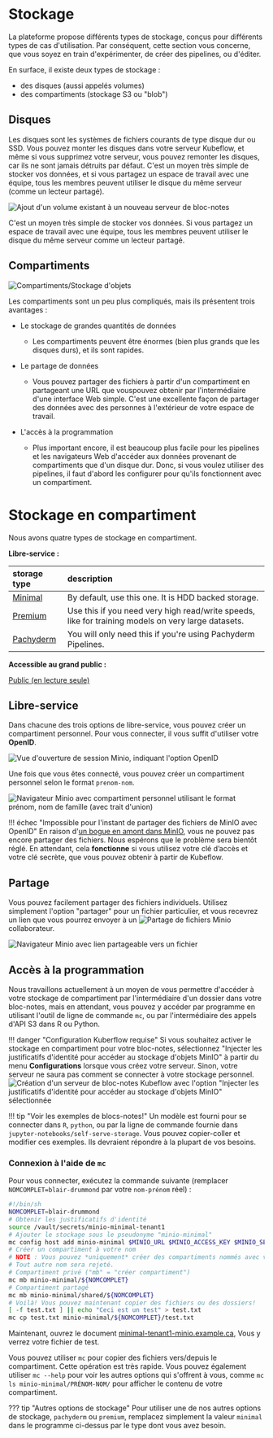 # Stockage

La plateforme propose différents types de stockage, conçus pour différents types
de cas d'utilisation. Par conséquent, cette section vous concerne, que vous
soyez en train d'expérimenter, de créer des pipelines, ou d'éditer.

En surface, il existe deux types de stockage :

- des disques (aussi appelés volumes)
- des compartiments (stockage S3 ou "blob")

## Disques

Les disques sont les systèmes de fichiers courants de type disque dur ou SSD.
Vous pouvez monter les disques dans votre serveur Kubeflow, et même si vous
supprimez votre serveur, vous pouvez remonter les disques, car ils ne sont
jamais détruits par défaut. C'est un moyen très simple de stocker vos données,
et si vous partagez un espace de travail avec une équipe, tous les membres
peuvent utiliser le disque du même serveur (comme un lecteur partagé).

![Ajout d'un volume existant à un nouveau serveur de bloc-notes](images/kubeflow_existing_volume.png)

C'est un moyen très simple de stocker vos données. Si vous partagez un espace de
travail avec une équipe, tous les membres peuvent utiliser le disque du même
serveur comme un lecteur partagé.

## Compartiments

![Compartiments/Stockage d'objets](images/minio_self_serve_bucket.png)

Les compartiments sont un peu plus compliqués, mais ils présentent trois
avantages :

- Le stockage de grandes quantités de données

  - Les compartiments peuvent être énormes (bien plus grands que les disques
    durs), et ils sont rapides.

- Le partage de données

  - Vous pouvez partager des fichiers à partir d'un compartiment en partageant
    une URL que vouspouvez obtenir par l'intermédiaire d'une interface Web
    simple. C'est une excellente façon de partager des données avec des
    personnes à l'extérieur de votre espace de travail.

- L'accès à la programmation

  - Plus important encore, il est beaucoup plus facile pour les pipelines et les
    navigateurs Web d'accéder aux données provenant de compartiments que d'un
    disque dur. Donc, si vous voulez utiliser des pipelines, il faut d'abord les
    configurer pour qu'ils fonctionnent avec un compartiment.

# Stockage en compartiment

Nous avons quatre types de stockage en compartiment.

**Libre-service :**

| storage type                                                        | description                                                                                        |
| :------------------------------------------------------------------ | :------------------------------------------------------------------------------------------------- |
| [Minimal](https://minimal-tenant1-minio.covid.cloud.statcan.ca)     | By default, use this one. It is HDD backed storage.                                                |
| [Premium](https://premium-tenant1-minio.covid.cloud.statcan.ca)     | Use this if you need very high read/write speeds, like for training models on very large datasets. |
| [Pachyderm](https://pachyderm-tenant1-minio.covid.cloud.statcan.ca) | You will only need this if you're using Pachyderm Pipelines.                                       |

**Accessible au grand public :**

[Public (en lecture seule)](https://datasets.covid.cloud.statcan.ca)

## Libre-service

Dans chacune des trois options de libre-service, vous pouvez créer un
compartiment personnel. Pour vous connecter, il vous suffit d'utiliser votre
**OpenID**.

![Vue d'ouverture de session Minio, indiquant l'option OpenID](images/minio_self_serve_login.png)

Une fois que vous êtes connecté, vous pouvez créer un compartiment personnel
selon le format `prenom-nom`.

![Navigateur Minio avec compartiment personnel utilisant le format prénom, nom de famille (avec trait d'union)](images/minio_self_serve_bucket.png)

!!! échec "Impossible pour l'instant de partager des fichiers de MinIO avec
OpenID" En raison
d'[un bogue en amont dans MinIO](https://github.com/minio/minio/issues/8935),
vous ne pouvez pas encore partager des fichiers. Nous espérons que le problème
sera bientôt réglé. En attendant, cela **fonctionne** si vous utilisez votre clé
d’accès et votre clé secrète, que vous pouvez obtenir à partir de Kubeflow.

## Partage

Vous pouvez facilement partager des fichiers individuels. Utilisez simplement
l'option "partager" pour un fichier particulier, et vous recevrez un lien que
vous pourrez envoyer à un
![Partage de fichiers Minio](images/minio_self_serve_share.png) collaborateur.

![Navigateur Minio avec lien partageable vers un fichier](images/minio_self_serve_share.png)

## Accès à la programmation

Nous travaillons actuellement à un moyen de vous permettre d'accéder à votre
stockage de compartiment par l'intermédiaire d'un dossier dans votre bloc-notes,
mais en attendant, vous pouvez y accéder par programme en utilisant l'outil de
ligne de commande `mc`, ou par l'intermédiaire des appels d'API S3 dans R ou
Python.

<!-- prettier-ignore -->
!!! danger "Configuration Kuberflow requise"
    Si vous souhaitez activer le stockage en compartiment pour votre bloc-notes,
    sélectionnez "Injecter les justificatifs d'identité pour accéder au stockage
    d'objets MinIO" à partir du menu **Configurations** lorsque vous créez votre
    serveur. Sinon, votre serveur ne saura pas comment se connecter à votre
    stockage personnel.
    ![Création d'un serveur de bloc-notes Kubeflow avec l'option "Injecter les justificatifs d'identité pour accéder au stockage d'objets MinIO" sélectionnée](images/kubeflow_minio_option.png)

<!-- prettier-ignore -->
!!! tip "Voir les exemples de blocs-notes!"
    Un modèle est fourni pour se connecter dans `R`, `python`, ou par la ligne
    de commande fournie dans `jupyter-notebooks/self-serve-storage`. Vous pouvez
    copier-coller et modifier ces exemples. Ils devraient répondre à la plupart
    de vos besoins.

### Connexion à l'aide de `mc`

Pour vous connecter, exécutez la commande suivante (remplacer
`NOMCOMPLET=blair-drummond` par votre `nom-prénom` réel) :

```sh
#!/bin/sh
NOMCOMPLET=blair-drummond
# Obtenir les justificatifs d'identité
source /vault/secrets/minio-minimal-tenant1
# Ajouter le stockage sous le pseudonyme "minio-minimal"
mc config host add minio-minimal $MINIO_URL $MINIO_ACCESS_KEY $MINIO_SECRET_KEY
# Créer un compartiment à votre nom
# NOTE : Vous pouvez *uniquement* créer des compartiments nommés avec votre PRÉNOM-NOM.
# Tout autre nom sera rejeté.
# Compartiment privé ("mb" = "créer compartiment")
mc mb minio-minimal/${NOMCOMPLET}
# Compartiment partagé
mc mb minio-minimal/shared/${NOMCOMPLET}
# Voilà! Vous pouvez maintenant copier des fichiers ou des dossiers!
[ -f test.txt ] || echo "Ceci est un test" > test.txt
mc cp test.txt minio-minimal/${NOMCOMPLET}/test.txt
```

Maintenant, ouvrez le document
[minimal-tenant1-minio.example.ca](https://minimal-tenant1-minio.example.ca),
Vous y verrez votre fichier de test.

Vous pouvez utiliser `mc` pour copier des fichiers vers/depuis le compartiment.
Cette opération est très rapide. Vous pouvez également utiliser `mc --help` pour
voir les autres options qui s'offrent à vous, comme
`mc ls minio-minimal/PRÉNOM-NOM/` pour afficher le contenu de votre
compartiment.

<!-- prettier-ignore -->
??? tip "Autres options de stockage"
    Pour utiliser une de nos autres options de stockage, `pachyderm` ou
    `premium`, remplacez simplement  la valeur `minimal` dans le programme
    ci-dessus par le type dont vous avez besoin.

